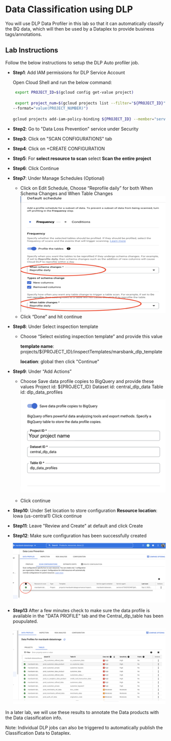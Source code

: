 # Data Classification using DLP 

You will use DLP Data Profiler in this lab so that it can automatically classify the BQ data, which will then be used by a Dataplex  to provide business tags/annotations.

## Lab Instructions 

Follow the below instructions to setup the DLP Auto profiler job. 

- **Step1**: Add IAM permissions for DLP Service Account 

    Open Cloud Shell and run the below command: 

    ```bash
     export PROJECT_ID=$(gcloud config get-value project)

     export project_num=$(gcloud projects list --filter="${PROJECT_ID}"
    --format="value(PROJECT_NUMBER)")

    gcloud projects add-iam-policy-binding ${PROJECT_ID} --member="serviceAccount:service-${project_num}@dlp-api.iam.gserviceaccount.com" --role="roles/dlp.admin"

    ```
- **Step2**: Go to "Data Loss Prevention" service under Security
- **Step3**: Click on "SCAN CONFIGURATIONS" tab 
- **Step4**: Click on +CREATE CONFIGURATION 
- **Step5**: For **select resource to scan** select **Scan the entire project**
- **Step6**: Click Continue 
- **Step7**: Under Manage Schedules (Optional)
    - Click on Edit Schedule, Choose “Reprofile daily” for both When Schema Changes and When Table Changes
    ![dlp options](/lab4/resources/imgs/dlp_options.png)
    - Click “Done” and hit continue
- **Step8**: Under Select inspection template
    - Choose “Select existing inspection template” and provide this value 
    
        **template name**: projects/${PROJECT_ID}/inspectTemplates/marsbank_dlp_template

        **location**: global
    then click "Continue"
- **Step9**: Under “Add Actions”
    - Choose Save data profile copies to BigQuery and provide these values
		Project id: ${PROJECT_ID}
		Dataset id: central_dlp_data
		Table id: dlp_data_profiles

       ![dlp_bq_specs](/lab4/resources/imgs/dlp_bq_profile.png)
    - Click continue

- **Step10**: Under Set location to store configuration
    **Resource location**: Iowa (us-central1)
   Click continue

- **Step11**: Leave "Review and Create" at default and click Create
- **Step12**: Make sure configuration has been successfully created 

     ![scan config](/lab4/resources/imgs/dlp_scan_configuration.png)
- **Step13** After a few minutes check to make sure the data profile is available in the "DATA PROFILE" tab and the Central_dlp_table has been poupulated. 

   ![dlp profile](/lab4/resources/imgs/dlp_profile.png)

In a later lab, we will use these results to annotate the Data products with the Data classification info. 

Note: Individual DLP jobs can also be triggered to automatically publish the Classification Data to Dataplex. 